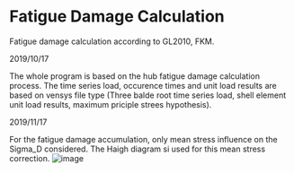 # Fatigue Damage Calculation
Fatigue damage calculation according to GL2010, FKM.

2019/10/17

The whole program is based on the hub fatigue damage calculation process. The time series load, occurence times and unit load results are   based on vensys file type (Three balde root time series load, shell element unit load results, maximum priciple strees hypothesis).

2019/11/17

For the fatigue damage accumulation, only mean stress influence on the Sigma_D considered. The Haigh diagram si used for this mean stress correction.
![image](https://github.com/pinginf/FatigueDamage/blob/master/Images/Haigh%20diagram.bmp)
